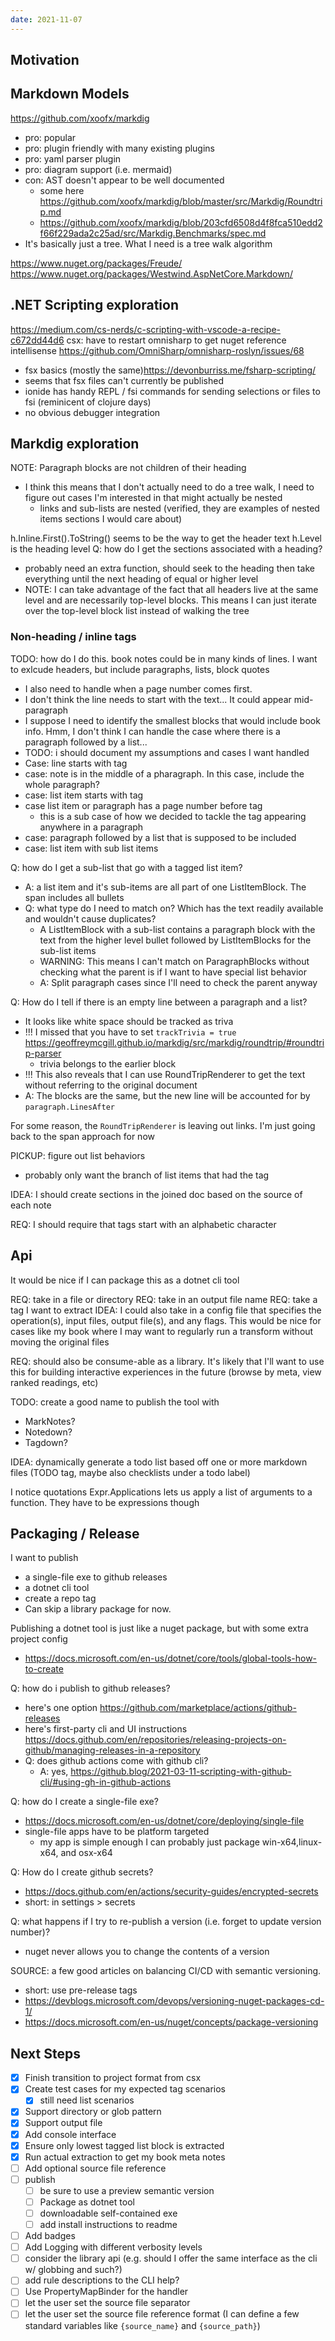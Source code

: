 ```yaml
---
date: 2021-11-07
---
```


## Motivation

## Markdown Models
https://github.com/xoofx/markdig
- pro: popular
- pro: plugin friendly with many existing plugins
- pro: yaml parser plugin
- pro: diagram support (i.e. mermaid)
- con: AST doesn't appear to be well documented
  - some here https://github.com/xoofx/markdig/blob/master/src/Markdig/Roundtrip.md
  - https://github.com/xoofx/markdig/blob/203cfd6508d4f8fca510edd2f66f229ada2c25ad/src/Markdig.Benchmarks/spec.md
- It's basically just a tree. What I need is a tree walk algorithm

https://www.nuget.org/packages/Freude/
https://www.nuget.org/packages/Westwind.AspNetCore.Markdown/


## .NET Scripting exploration
 https://medium.com/cs-nerds/c-scripting-with-vscode-a-recipe-c672dd44d6
 csx: have to restart omnisharp to get nuget reference intellisense https://github.com/OmniSharp/omnisharp-roslyn/issues/68


-  fsx basics (mostly the same)https://devonburriss.me/fsharp-scripting/
- seems that fsx files can't currently be published
- ionide has handy REPL / fsi commands for sending selections or files to fsi (reminicent of clojure days)
- no obvious debugger integration


## Markdig exploration

NOTE: Paragraph blocks are not children of their heading
- I think this means that I don't actually need to do a tree walk, I need to figure out cases I'm interested in that might actually be nested
  - links and sub-lists are nested (verified, they are examples of nested items sections I would care about)

h.Inline.First().ToString() seems to be the way to get the header text
h.Level is the heading level
Q: how do I get the sections associated with a heading?
- probably need an extra function, should seek to the heading then take everything until the next heading of equal or higher level
- NOTE: I can take advantage of the fact that all headers live at the same level and are necessarily top-level blocks. This means I can just iterate over the top-level block list instead of walking the tree


### Non-heading / inline tags
TODO: how do I do this. book notes could be in many kinds of lines. I want to exlcude headers, but include paragraphs, lists, block quotes
- I also need to handle when a page number comes first. 
- I don't think the line needs to start with the text... It could appear mid-paragraph
- I suppose I need to identify the smallest blocks that would include book info. Hmm, I don't think I can handle the case where there is a paragraph followed by a list...
-  TODO: i should document my assumptions and cases I want handled
  - Case: line starts with tag
  - case: note is in the middle of a pharagraph. In this case, include the whole paragraph?
  - case: list item starts with tag
  - case list item or paragraph has a page number before tag
    - this is a sub case of how we decided to tackle the tag appearing anywhere in a paragraph
  - case: paragraph followed by a list that is supposed to be included
  - case: list item with sub list items 

Q: how do I get a sub-list that go with a tagged list item?
- A: a list item and it's sub-items are all part of one ListItemBlock. The span includes all bullets
- Q: what type do I need to match on? Which has the text readily available and wouldn't cause duplicates?
  - A ListItemBlock with a sub-list contains a paragraph block with the text from the higher level bullet followed by ListItemBlocks for the sub-list items 
  - WARNING: This means I can't match on ParagraphBlocks without checking what the parent is if I want to have special list behavior
  - A: Split paragraph cases since I'll need to check the parent anyway

Q: How do I tell if there is an empty line between a paragraph and a list?
- It looks like white space should be tracked as triva
- !!! I missed that you have to set `trackTrivia = true` https://geoffreymcgill.github.io/markdig/src/markdig/roundtrip/#roundtrip-parser
  - trivia belongs to the earlier block
- !!! This also reveals that I can use RoundTripRenderer to get the text without referring to the original document
- A: The blocks are the same, but the new line will be accounted for by `paragraph.LinesAfter`

For some reason, the `RoundTripRenderer` is leaving out links. I'm just going back to the span approach for now

PICKUP: figure out list behaviors
- probably only want the branch of list items that had the tag


IDEA: I should create sections in the joined doc based on the source of each note

REQ: I should require that tags start with an alphabetic character


## Api

It would be nice if I can package this as a dotnet cli tool

REQ: take in a file or directory
REQ: take in an output file name
REQ: take a tag I want to extract
IDEA: I could also take in a config file that specifies the operation(s), input files, output file(s), and any flags. This would be nice for cases like my book where I may want to regularly run a transform without moving the original files

REQ: should also be consume-able as a library. It's likely that I'll want to use this for building interactive experiences in the future (browse by meta, view ranked readings, etc)

TODO: create a good name to publish the tool with
- MarkNotes?
- Notedown?
- Tagdown?

IDEA: dynamically generate a todo list based off one or more markdown files (TODO tag, maybe also checklists under a todo label)

I notice quotations Expr.Applications lets us apply a list of arguments to a function. They have to be expressions though



## Packaging / Release

I want to publish
- a single-file exe to github releases
- a dotnet cli tool
- create a repo tag
- Can skip a library package for now.

Publishing a dotnet tool is just like a nuget package, but with some extra project config
- https://docs.microsoft.com/en-us/dotnet/core/tools/global-tools-how-to-create


Q: how do i publish to github releases?
- here's one option https://github.com/marketplace/actions/github-releases
- here's first-party cli and UI instructions https://docs.github.com/en/repositories/releasing-projects-on-github/managing-releases-in-a-repository
- Q: does github actions come with github cli?
  - A: yes, https://github.blog/2021-03-11-scripting-with-github-cli/#using-gh-in-github-actions

Q: how do I create a single-file exe?
- https://docs.microsoft.com/en-us/dotnet/core/deploying/single-file
- single-file apps have to be platform targeted
  - my app is simple enough I can probably just package win-x64,linux-x64, and osx-x64

Q: How do I create github secrets?
- https://docs.github.com/en/actions/security-guides/encrypted-secrets
- short: in settings > secrets

Q: what happens if I try to re-publish a version (i.e. forget to update version number)?
- nuget never allows you to change the contents of a version

SOURCE: a few good articles on balancing CI/CD with semantic versioning. 
- short: use pre-release tags
- https://devblogs.microsoft.com/devops/versioning-nuget-packages-cd-1/
- https://docs.microsoft.com/en-us/nuget/concepts/package-versioning

## Next Steps
- [x] Finish transition to project format from csx
- [x] Create test cases for my expected tag scenarios
  - [x] still need list scenarios
- [x] Support directory or glob pattern
- [x] Support output file
- [x] Add console interface
- [x] Ensure only lowest tagged list block is extracted
- [x] Run actual extraction to get my book meta notes
- [ ] Add optional source file reference
- [ ] publish
  - [ ] be sure to use a preview semantic version
  - [ ] Package as dotnet tool
  - [ ] downloadable self-contained exe
  - [ ] add install instructions to readme
- [ ] Add badges
- [ ] Add Logging with different verbosity levels
- [ ] consider the library api (e.g. should I offer the same interface as the cli w/ globbing and such?)
- [ ] add rule descriptions to the CLI help?
- [ ] Use PropertyMapBinder for the handler
- [ ] let the user set the source file separator
- [ ] let the user set the source file reference format (I can define a few standard variables like `{source_name}` and `{source_path}`)